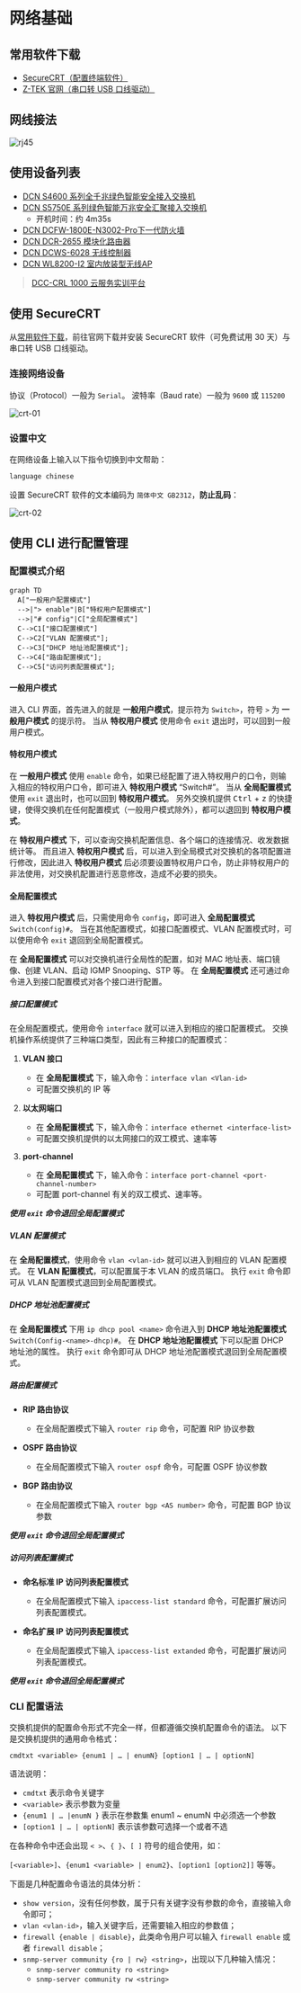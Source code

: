 # 网络基础

## 常用软件下载

- [SecureCRT（配置终端软件）](https://www.vandyke.com/cgi-bin/releases.php?product=securecrt)
- [Z-TEK 官网（串口转 USB 口线驱动）](http://www.z-tek.com.cn/index.php?catid=13)

## 网线接法

![rj45](./img/rj45.jpg)

## 使用设备列表

- [DCN S4600 系列全千兆绿色智能安全接入交换机](http://www.dcnetworks.com.cn/goods/43.html)
- [DCN S5750E 系列绿色智能万兆安全汇聚接入交换机](http://www.dcnetworks.com.cn/goods/24.html)
  + 开机时间：约 4m35s  
- [DCN DCFW-1800E-N3002-Pro下一代防火墙](http://www.dcnetworks.com.cn/goods/148.html)
- [DCN DCR-2655 模块化路由器](http://www.dcnetworks.com.cn/goods/131.html)
- [DCN DCWS-6028 无线控制器](http://www.dcnetworks.com.cn/goods/120.html)
- [DCN WL8200-I2 室内放装型无线AP](http://www.dcnetworks.com.cn/goods/26.html)

> [DCC-CRL 1000 云服务实训平台](/serve/VM/Cloud/)

## 使用 SecureCRT

从[常用软件下载](#常用软件下载)，前往官网下载并安装 SecureCRT 软件（可免费试用 30 天）与串口转 USB 口线驱动。

### 连接网络设备

协议（Protocol）一般为 `Serial`。
波特率（Baud rate）一般为 `9600` 或 `115200`

![crt-01](./img/crt-01.jpg)

### 设置中文

在网络设备上输入以下指令切换到中文帮助：

```sh
language chinese
```

设置 SecureCRT 软件的文本编码为 `简体中文 GB2312`，**防止乱码**：

![crt-02](./img/crt-02.jpg)

## 使用 CLI 进行配置管理

### 配置模式介绍

```mermaid
graph TD
  A["一般用户配置模式"]
  -->|"> enable"|B["特权用户配置模式"]
  -->|"# config"|C["全局配置模式"]
  C-->C1["接口配置模式"]
  C-->C2["VLAN 配置模式"];
  C-->C3["DHCP 地址池配置模式"];
  C-->C4["路由配置模式"];
  C-->C5["访问列表配置模式"];
```

#### 一般用户模式

进入 CLI 界面，首先进入的就是 **一般用户模式**，提示符为 `Switch>`，符号 `>` 为 **一般用户模式** 的提示符。
当从 **特权用户模式** 使用命令 `exit` 退出时，可以回到一般用户模式。

#### 特权用户模式
在 **一般用户模式** 使用 `enable` 命令，如果已经配置了进入特权用户的口令，则输入相应的特权用户口令，即可进入 **特权用户模式** “Switch#”。
当从 **全局配置模式** 使用 `exit` 退出时，也可以回到 **特权用户模式**。
另外交换机提供 <kbd>Ctrl</kbd> + <kbd>z</kbd> 的快捷键，使得交换机在任何配置模式（一般用户模式除外），都可以退回到 **特权用户模式**。

在 **特权用户模式** 下，可以查询交换机配置信息、各个端口的连接情况、收发数据统计等。
而且进入 **特权用户模式** 后，可以进入到全局模式对交换机的各项配置进行修改，因此进入 **特权用户模式** 后必须要设置特权用户口令，防止非特权用户的非法使用，对交换机配置进行恶意修改，造成不必要的损失。

#### 全局配置模式

进入 **特权用户模式** 后，只需使用命令 `config`，即可进入 **全局配置模式** `Switch(config)#`。
当在其他配置模式，如接口配置模式、VLAN 配置模式时，可以使用命令 `exit` 退回到全局配置模式。

在 **全局配置模式** 可以对交换机进行全局性的配置，如对 MAC 地址表、端口镜像、创建 VLAN、启动 IGMP Snooping、STP 等。
在 **全局配置模式** 还可通过命令进入到接口配置模式对各个接口进行配置。

##### 接口配置模式

在全局配置模式，使用命令 `interface` 就可以进入到相应的接口配置模式。
交换机操作系统提供了三种端口类型，因此有三种接口的配置模式：

1. **VLAN 接口**
   - 在 **全局配置模式** 下，输入命令：`interface vlan <Vlan-id>`
   - 可配置交换机的 IP 等
  
2. **以太网端口**
   - 在 **全局配置模式** 下，输入命令：`interface ethernet <interface-list>`
   - 可配置交换机提供的以太网接口的双工模式、速率等

3. **port-channel**
   - 在 **全局配置模式** 下，输入命令：`interface port-channel <port-channel-number>`
   - 可配置 port-channel 有关的双工模式、速率等。

***使用 `exit` 命令退回全局配置模式***

##### VLAN 配置模式

在 **全局配置模式**，使用命令 `vlan <vlan-id>` 就可以进入到相应的 VLAN 配置模式。
在 **VLAN 配置模式**，可以配置属于本 VLAN 的成员端口。
执行 `exit` 命令即可从 VLAN 配置模式退回到全局配置模式。

##### DHCP 地址池配置模式

在 **全局配置模式** 下用 `ip dhcp pool <name>` 命令进入到 **DHCP 地址池配置模式** `Switch(Config-<name>-dhcp)#`。
在 **DHCP 地址池配置模式** 下可以配置 DHCP 地址池的属性。
执行 `exit` 命令即可从 DHCP 地址池配置模式退回到全局配置模式。

##### 路由配置模式

- **RIP 路由协议**
  + 在全局配置模式下输入 `router rip` 命令，可配置 RIP 协议参数

- **OSPF 路由协议**
  + 在全局配置模式下输入 `router ospf` 命令，可配置 OSPF 协议参数

- **BGP 路由协议**
  + 在全局配置模式下输入 `router bgp <AS number>` 命令，可配置 BGP 协议参数

***使用 `exit` 命令退回全局配置模式***

##### 访问列表配置模式

- **命名标准 IP 访问列表配置模式**
  + 在全局配置模式下输入 `ipaccess-list standard` 命令，可配置扩展访问列表配置模式。

- **命名扩展 IP 访问列表配置模式**
  + 在全局配置模式下输入 `ipaccess-list extanded` 命令，可配置扩展访问列表配置模式。

***使用 `exit` 命令退回全局配置模式***

### CLI 配置语法

交换机提供的配置命令形式不完全一样，但都遵循交换机配置命令的语法。
以下是交换机提供的通用命令格式：

```text
cmdtxt <variable> {enum1 | … | enumN} [option1 | … | optionN]
```

语法说明：
- `cmdtxt` 表示命令关键字
- `<variable>` 表示参数为变量
- `{enum1 | … |enumN }` 表示在参数集 enum1 ~ enumN 中必须选一个参数
- `[option1 | … | optionN]` 表示该参数可选择一个或者不选

在各种命令中还会出现 `< >`、`{ }`、`[ ]` 符号的组合使用，如：

`[<variable>]`、`{enum1 <variable> | enum2}`、`[option1 [option2]]` 等等。

下面是几种配置命令语法的具体分析：
- `show version`，没有任何参数，属于只有关键字没有参数的命令，直接输入命令即可；
- `vlan <vlan-id>`，输入关键字后，还需要输入相应的参数值；
- `firewall {enable | disable}`，此类命令用户可以输入 `firewall enable` 或者 `firewall disable`；
- `snmp-server community {ro | rw} <string>`，出现以下几种输入情况：
  + `snmp-server community ro <string>`
  + `snmp-server community rw <string>`